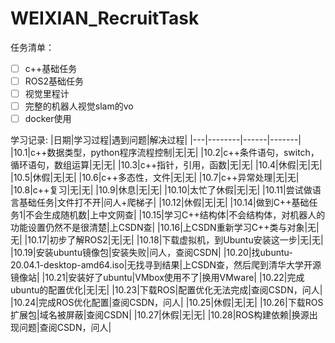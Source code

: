 # WEIXIAN_RecruitTask

任务清单：
- [ ] c++基础任务
- [ ] ROS2基础任务
- [ ] 视觉里程计
- [ ] 完整的机器人视觉slam的vo
- [ ] docker使用

学习记录:
|日期|学习过程|遇到问题|解决过程|
|---|--------|------|-------|
|10.1|c++数据类型，python程序流程控制|无|无|
|10.2|c++条件语句，switch，循环语句，数组运算|无|无|
|10.3|c++指针，引用，函数|无|无|
|10.4|休假|无|无|
|10.5|休假|无|无|
|10.6|c++多态性，文件|无|无|
|10.7|c++异常处理|无|无|
|10.8|c++复习|无|无|
|10.9|休息|无|无|
|10.10|太忙了休假|无|无|
|10.11|尝试做语言基础任务|文件打不开|问人+爬梯子|
|10.12|休假|无|无|
|10.14|做到C++基础任务1|不会生成随机数|上中文网查|
|10.15|学习C++结构体|不会结构体，对机器人的功能设置仍然不是很清楚|上CSDN查|
|10.16|上CSDN重新学习C++类与对象|无|无|
|10.17|初步了解ROS2|无|无|
|10.18|下载虚拟机，到Ubuntu安装这一步|无|无|
|10.19|安装ubuntu镜像包|安装失败|问人，查阅CSDN|
|10.20|找ubuntu-20.04.1-desktop-amd64.iso|无找寻到结果|上CSDN查，然后爬到清华大学开源镜像站|
|10.21|安装好了ubuntu|VMbox使用不了|换用VMware|
|10.22|完成ubuntu的配置优化|无|无|
|10.23|下载ROS|配置优化无法完成|查阅CSDN，问人|
|10.24|完成ROS优化配置|查阅CSDN，问人|
|10.25|休假|无|无|
|10.26|下载ROS扩展包|域名被屏蔽|查阅CSDN|
|10.27|休假|无|无|
|10.28|ROS构建依赖|换源出现问题|查阅CSDN，问人|
